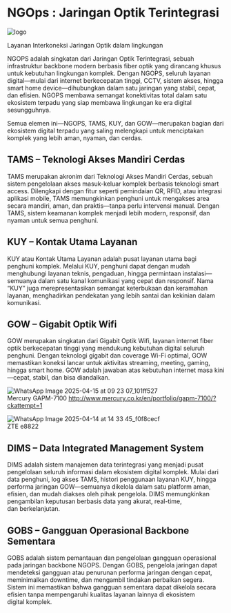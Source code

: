 # NGOps : Jaringan Optik Terintegrasi

![logo](https://github.com/user-attachments/assets/5cb890a0-b541-4065-8643-38fa4405feaa)

Layanan Interkoneksi Jaringan Optik dalam lingkungan

NGOPS adalah singkatan dari Jaringan Optik Terintegrasi, sebuah infrastruktur backbone modern berbasis fiber optik yang dirancang khusus untuk kebutuhan lingkungan komplek.
Dengan NGOPS, seluruh layanan digital—mulai dari internet berkecepatan tinggi, CCTV, sistem akses, hingga smart home device—dihubungkan dalam satu jaringan yang stabil, cepat, dan efisien.
NGOPS membawa semangat konektivitas total dalam satu ekosistem terpadu yang siap membawa lingkungan ke era digital sesungguhnya.

Semua elemen ini—NGOPS, TAMS, KUY, dan GOW—merupakan bagian dari ekosistem digital terpadu yang saling melengkapi untuk menciptakan komplek yang lebih aman, nyaman, dan cerdas.


## TAMS – Teknologi Akses Mandiri Cerdas

TAMS merupakan akronim dari Teknologi Akses Mandiri Cerdas, sebuah sistem pengelolaan akses masuk-keluar komplek berbasis teknologi smart access.
Dilengkapi dengan fitur seperti pemindaian QR, RFID, atau integrasi aplikasi mobile, TAMS memungkinkan penghuni untuk mengakses area secara mandiri, aman, dan praktis—tanpa perlu intervensi manual.
Dengan TAMS, sistem keamanan komplek menjadi lebih modern, responsif, dan nyaman untuk semua penghuni.

## KUY – Kontak Utama Layanan

KUY atau Kontak Utama Layanan adalah pusat layanan utama bagi penghuni komplek.
Melalui KUY, penghuni dapat dengan mudah menghubungi layanan teknis, pengaduan, hingga permintaan instalasi—semuanya dalam satu kanal komunikasi yang cepat dan responsif.
Nama “KUY” juga merepresentasikan semangat keterbukaan dan keramahan layanan, menghadirkan pendekatan yang lebih santai dan kekinian dalam komunikasi.

## GOW – Gigabit Optik Wifi

GOW merupakan singkatan dari Gigabit Optik Wifi, layanan internet fiber optik berkecepatan tinggi yang mendukung kebutuhan digital seluruh penghuni.
Dengan teknologi gigabit dan coverage Wi-Fi optimal, GOW memastikan koneksi lancar untuk aktivitas streaming, meeting, gaming, hingga smart home.
GOW adalah jawaban atas kebutuhan internet masa kini—cepat, stabil, dan bisa diandalkan.

![WhatsApp Image 2025-04-15 at 09 23 07_101ff527](https://github.com/user-attachments/assets/3d16247d-c0a3-4c98-97d7-9ba3e791d76b)  
Mercury GAPM-7100
http://www.mercury.co.kr/en/portfolio/gapm-7100/?ckattempt=1

![WhatsApp Image 2025-04-14 at 14 33 45_f0f8cecf](https://github.com/user-attachments/assets/7753e9ee-26a9-41ba-bc4c-667574e9623d)  
ZTE e8822

## DIMS – Data Integrated Management System

DIMS adalah sistem manajemen data terintegrasi yang menjadi pusat pengelolaan seluruh informasi dalam ekosistem digital komplek.
Mulai dari data penghuni, log akses TAMS, histori penggunaan layanan KUY, hingga performa jaringan GOW—semuanya dikelola dalam satu platform aman, efisien, dan mudah diakses oleh pihak pengelola.
DIMS memungkinkan pengambilan keputusan berbasis data yang akurat, real-time, dan berkelanjutan.

## GOBS – Gangguan Operasional Backbone Sementara

GOBS adalah sistem pemantauan dan pengelolaan gangguan operasional pada jaringan backbone NGOPS.
Dengan GOBS, pengelola jaringan dapat mendeteksi gangguan atau penurunan performa jaringan dengan cepat, meminimalkan downtime, dan mengambil tindakan perbaikan segera.
Sistem ini memastikan bahwa gangguan sementara dapat dikelola secara efisien tanpa mempengaruhi kualitas layanan lainnya di ekosistem digital komplek.

